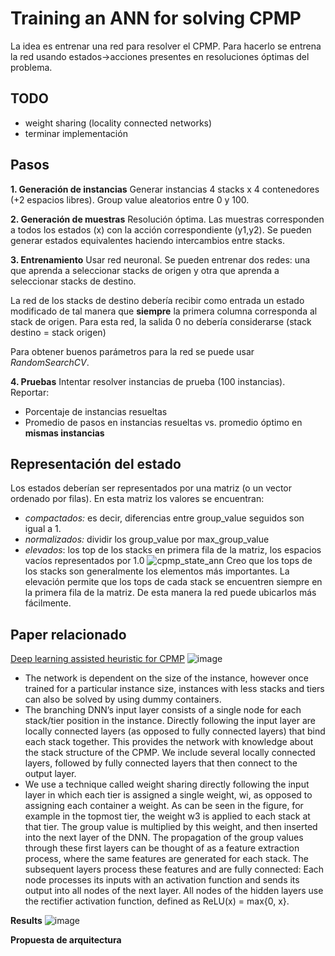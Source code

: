 Training an ANN for solving CPMP
==
La idea es entrenar una red para resolver el CPMP.
Para hacerlo se entrena la red usando estados->acciones presentes en resoluciones óptimas del problema.

TODO
---
- weight sharing (locality connected networks)
- terminar implementación

Pasos
--

**1. Generación de instancias**
Generar instancias 4 stacks x 4 contenedores (+2 espacios libres). Group value aleatorios entre 0 y 100.

**2. Generación de muestras**
Resolución óptima. Las muestras corresponden a todos los estados (x) con la acción correspondiente (y1,y2). Se pueden generar estados equivalentes haciendo intercambios entre stacks.

**3. Entrenamiento**
Usar red neuronal.
Se pueden entrenar dos redes: una que aprenda a seleccionar stacks de origen y otra que aprenda a seleccionar stacks de destino. 

La red de los stacks de destino debería recibir como entrada un estado modificado de tal manera que **siempre** la primera columna corresponda al stack de origen. Para esta red, la salida 0 no debería considerarse (stack destino = stack origen)

Para obtener buenos parámetros para la red se puede usar *RandomSearchCV*.

**4. Pruebas**
Intentar resolver instancias de prueba (100 instancias).  Reportar:
* Porcentaje de instancias resueltas
* Promedio de pasos en instancias resueltas vs. promedio óptimo en **mismas instancias**

Representación del estado
--
Los estados deberían ser representados por una matriz (o un vector ordenado por filas). En esta matriz los valores se encuentran:
* *compactados:* es decir, diferencias entre group_value seguidos son igual a 1.
* *normalizados:* dividir los group_value por max_group_value
* *elevados*: los top de los stacks en primera fila de la matriz, los espacios vacíos representados por 1.0
![cpmp_state_ann](https://docs.google.com/drawings/d/e/2PACX-1vQNLBGwH7vfOOtnZwdv0_26tHkpk_2FxjkDKQF_BeOBGL5e5Dgok7myEZwSoNizxTMmzm_o7W61cHnF/pub?w=960&h=723)
Creo que los tops de los stacks son generalmente los elementos más importantes. La elevación permite que los tops de cada stack se encuentren siempre en la primera fila de la matriz. De esta manera la red puede ubicarlos más fácilmente.

Paper relacionado
--
[Deep learning assisted heuristic for CPMP](https://drive.google.com/file/d/1Ih_89cW38mUQYSc_YjrQXOjtKqTgw4KJ/view?usp=sharing)
![image](https://i.imgur.com/YbTDCdb.png)
- The network is dependent on the size of the instance, however once trained for a particular instance size, instances with less stacks and tiers can also be solved by using dummy containers.
- The branching DNN’s input layer consists of a single node for each stack/tier position in the instance. Directly following the input layer are locally connected layers (as opposed to fully connected layers) that bind each stack together. This provides the network with knowledge about the stack structure of the CPMP. We include several locally connected layers, followed by fully connected layers that then connect to the output layer.
- We use a technique called weight sharing directly following the input layer in which each tier is assigned a single weight, wi, as opposed to assigning each container a weight. As can be seen in the figure, for example in the topmost tier, the weight w3 is applied to each stack at that tier. The group value is multiplied by this weight, and then inserted into the next layer of the DNN. The propagation of the group values through these first layers can be thought of as a feature extraction process, where the same features are generated for each stack. The subsequent layers process these features and are fully connected: Each node processes its inputs with an activation function and sends its output into all nodes of the next layer. All nodes of the hidden layers use the rectifier activation function, defined as ReLU(x) = max{0, x}.

**Results**
![image](https://i.imgur.com/ElghiQr.png)

**Propuesta de arquitectura**

<!--stackedit_data:
eyJoaXN0b3J5IjpbLTMyNjQ4OTE1OCwtMTQzOTQ4NTE4NCwxNT
gzMDA5NDEyLDE4ODI1ODY3OTUsLTQ0MjU4MDkzMCw4OTcwNzk3
ODMsMzAwOTM5NDEzLDU1MTQ0NjAwNV19
-->